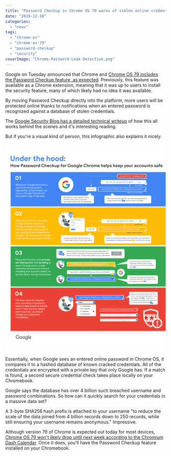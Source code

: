 ```yaml
---
title: "Password Checkup in Chrome OS 79 warns of stolen online credentials. Here's how it works."
date: "2019-12-10"
categories: 
  - "news"
tags: 
  - "chrome-os"
  - "chrome-os-79"
  - "password-checkup"
  - "security"
coverImage: "Chrome-Password-Leak-Detection.png"
---
```


Google on Tuesday announced that Chrome and [Chrome OS 79 includes the Password Checkup feature, as expected](https://www.aboutchromebooks.com/news/google-launches-password-checkup-how-to-use-it-on-your-chromebook/). Previously, this feature was available as a Chrome extension, meaning that it was up to users to install the security feature, many of which likely had no idea it was available.

By moving Password Checkup directly into the platform, more users will be protected online thanks to notifications when an entered password is recognized against a database of stolen credentials.

The [Google Security Blog has a detailed technical writeup](https://security.googleblog.com/2019/12/better-password-protections-in-chrome.html) of how this all works behind the scenes and it's interesting reading.

But if you're a visual kind of person, this infographic also explains it nicely.

![](images/detection_chrome-791x1024.png)

Essentially, when Google sees an entered online password in Chrome OS, it compares it to a hashed database of known cracked credentials. All of the credentials are encrypted with a private key that only Google has. If a match is found, a second secure credential check takes place locally on your Chromebook.

Google says the database has over 4 billion such breached username and password combinations. So how can it quickly search for your credentials in a massive data set?

A 3-byte SHA256 hash prefix is attached to your username "to reduce the scale of the data joined from 4 billion records down to 250 records, while still ensuring your username remains anonymous." Impressive.

Although version 79 of Chrome is expected out today for most devices, [Chrome OS 79 won't likely drop until next week according to the Chromium Dash Calendar](https://chromiumdash.appspot.com/schedule). Once it does, you'll have the Password Checkup feature installed on your Chromebook.

